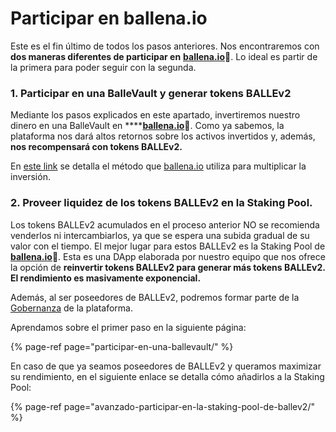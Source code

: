 # Participar en ballena.io

Este es el fin último de todos los pasos anteriores. Nos encontraremos con **dos maneras diferentes de participar en** [**ballena.io**](https://ballena.io/)**🐋**. Lo ideal es partir de la primera para poder seguir con la segunda.  


### 1. **Participar en una BalleVault y generar tokens BALLEv2**

Mediante los pasos explicados en este apartado, invertiremos nuestro dinero en una BalleVault en ****[**ballena.io**](https://app.ballena.io/)**🐋**. Como ya sabemos, la plataforma nos dará altos retornos sobre los activos invertidos y, además, **nos recompensará con tokens BALLEv2.**

En [este link](../../../../../primeros-pasos/primeros-pasos.md) se detalla el método que [ballena.io](https://app.ballena.io/) utiliza para multiplicar la inversión.

### 2. Proveer liquidez de **los** tokens BALLEv2 en la Staking Pool.

Los tokens BALLEv2 acumulados en el proceso anterior NO se recomienda venderlos ni intercambiarlos, ya que se espera una subida gradual de su valor con el tiempo. El mejor lugar para estos BALLEv2 es la Staking Pool de [**ballena.io**](https://ballena.io/)**🐋**. Esta es una DApp elaborada por nuestro equipo que nos ofrece la opción de **reinvertir tokens BALLEv2 para generar más tokens BALLEv2. El rendimiento es masivamente exponencial.**

Además, al ser poseedores de BALLEv2, podremos formar parte de la [Gobernanza](../../../../../tecnico/gobernanza.md) de la plataforma.

Aprendamos sobre el primer paso en la siguiente página:

{% page-ref page="participar-en-una-ballevault/" %}



En caso de que ya seamos poseedores de BALLEv2 y queramos maximizar su rendimiento, en el siguiente enlace se detalla cómo añadirlos a la Staking Pool:

{% page-ref page="avanzado-participar-en-la-staking-pool-de-ballev2/" %}





